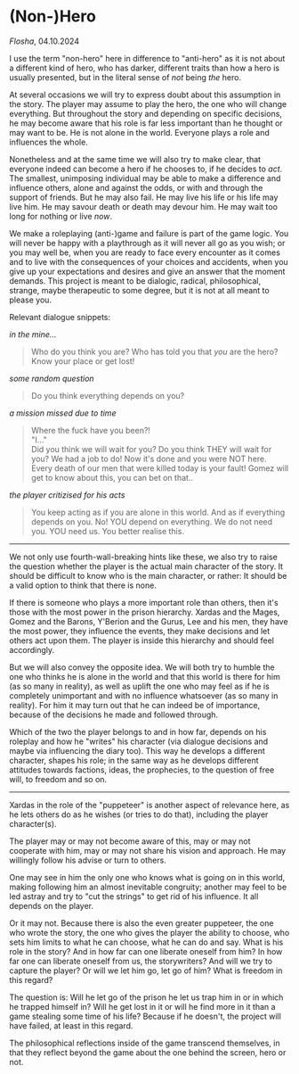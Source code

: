 # (Non-)Hero

*Flosha*, 04.10.2024

I use the term "non-hero" here in difference to "anti-hero" as it is not about a different kind of hero, who has darker, different traits than how a hero is usually presented, but in the literal sense of *not* being *the* hero. 

At several occasions we will try to express doubt about this assumption in the story. The player may assume to play the hero, the one who will change everything. But throughout the story and depending on specific decisions, he may become aware that his role is far less important than he thought or may want to be. He is not alone in the world. Everyone plays a role and influences the whole. 

Nonetheless and at the same time we will also try to make clear, that everyone indeed can become a hero if he chooses to, if he decides to *act*. The smallest, unimposing individual may be able to make a difference and influence others, alone and against the odds, or with and through the support of friends. But he may also fail. He may live his life or his life may live him. He may savour death or death may devour him. He may wait too long for nothing or live *now*. 

We make a roleplaying (anti-)game and failure is part of the game logic. You will never be happy with a playthrough as it will never all go as you wish; or you may well be, when you are ready to face every encounter as it comes and to live with the consequences of your choices and accidents, when you give up your expectations and desires and give an answer that the moment demands. This project is meant to be dialogic, radical, philosophical, strange, maybe therapeutic to some degree, but it is not at all meant to please you. 

Relevant dialogue snippets:

*in the mine...*
> Who do you think you are? Who has told you that *you* are the hero? Know your place or get lost!

*some random question*
> Do you think everything depends on you? 

*a mission missed due to time*
> Where the fuck have you been?!  
> "I..."  
> Did you think we will wait for you? Do you think THEY will wait for you? We had a job to do! Now it's done and you were NOT here.  
> Every death of our men that were killed today is your fault! Gomez will get to know about this, you can bet on that.. 

*the player critizised for his acts*
> You keep acting as if you are alone in this world. And as if everything depends on you. No! YOU depend on everything. We do not need you. YOU need us. You better realise this. 

--- 

We not only use fourth-wall-breaking hints like these, we also try to raise the question whether the player is the actual main character of the story. It should be difficult to know who is the main character, or rather: It should be a valid option to think that there is none. 

If there is someone who plays a more important role than others, then it's those with the most power in the prison hierarchy. Xardas and the Mages, Gomez and the Barons, Y'Berion and the Gurus, Lee and his men, they have the most power, they influence the events, they make decisions and let others act upon them. The player is inside this hierarchy and should feel accordingly.

But we will also convey the opposite idea. We will both try to humble the one who thinks he is alone in the world and that this world is there for him (as so many in reality), as well as uplift the one who may feel as if he is completely unimportant and with no influence whatsoever (as so many in reality). For him it may turn out that he can indeed be of importance, because of the decisions he made and followed through. 

Which of the two the player belongs to and in how far, depends on his roleplay and how he "writes" his character (via dialogue decisions and maybe via influencing the diary too). This way he develops a different character, shapes his role; in the same way as he develops different attitudes towards factions, ideas, the prophecies, to the question of free will, to freedom and so on.

---

Xardas in the role of the "puppeteer" is another aspect of relevance here, as he lets others do as he wishes (or tries to do that), including the player character(s). 

The player may or may not become aware of this, may or may not cooperate with him, may or may not share his vision and approach. He may willingly follow his advise or turn to others. 

One may see in him the only one who knows what is going on in this world, making following him an almost inevitable congruity; another may feel to be led astray and try to "cut the strings" to get rid of his influence. It all depends on the player. 

Or it may not. Because there is also the even greater puppeteer, the one who wrote the story, the one who gives the player the ability to choose, who sets him limits to what he can choose, what he can do and say. What is his role in the story? And in how far can one liberate oneself from him? In how far one can liberate oneself from us, the storywriters? And will we try to capture the player? Or will we let him go, let go of him? What is freedom in this regard? 

The question is: Will he let go of the prison he let us trap him in or in which he trapped himself in? Will he get lost in it or will he find more in it than a game stealing some time of his life? Because if he doesn't, the project will have failed, at least in this regard.  

The philosophical reflections inside of the game transcend themselves, in that they reflect beyond the game about the one behind the screen, hero or not. 


